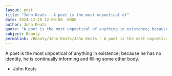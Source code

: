 ```yaml
---
layout: post
title: "John Keats - A poet is the most unpoetical of"
date: 2024-12-28 12:00:00 -0000
author: John Keats
quote: "A poet is the most unpoetical of anything in existence; because he has no identity, he is continually informing and filling some other body."
subject: Beauty
permalink: /Beauty/John Keats/John Keats - A poet is the most unpoetical of
---
```


A poet is the most unpoetical of anything in existence; because he has no identity, he is continually informing and filling some other body.

- John Keats
